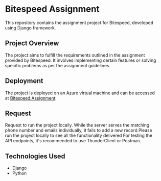 # Bitespeed Assignment

This repository contains the assignment project for Bitespeed, developed using Django framework.

## Project Overview
The project aims to fulfill the requirements outlined in the assignment provided by Bitespeed. It involves implementing certain features or solving specific problems as per the assignment guidelines.

## Deployment
The project is deployed on an Azure virtual machine and can be accessed at [Bitespeed Assignment](http://20.244.43.97:8080/identify/).
## Request
Request to run the project locally. 
While the server serves the matching phone number and emails individually, it fails to add a new record.Please run the project locally to see all the functionality delivered
For testing the API endpoints, it's recommended to use ThunderClient or Postman.
## Technologies Used
- Django
- Python
